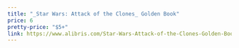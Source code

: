```yaml
---
title: "_Star Wars: Attack of the Clones_ Golden Book"
price: 6
pretty-price: "$5+"
link: https://www.alibris.com/Star-Wars-Attack-of-the-Clones-Golden-Books/book/38794043
---
```

